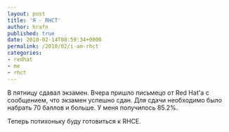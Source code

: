 ```yaml
---
layout: post
title: 'Я - RHCT'
author: hrafn
published: true
date: 2010-02-14T08:59:34+0000
permalink: /2010/02/i-am-rhct
categories:
- redhat
- me
- rhct
---
```


В пятницу сдавал экзамен. Вчера пришло письмецо от Red Hat'а с сообщением, что
экзамен успешно сдан. Для сдачи необходимо было набрать 70 баллов и больше. У
меня получилось 85.2%.

Теперь потихоньку буду готовиться к RHCE.

